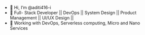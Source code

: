 - 👋 Hi, I’m @aditi416-i
- 👀  Full- Stack Developer || DevOps || System Design || Product Management || UI/UX Design ||
- 🌱 Working with DevOps, Serverless computing, Micro and Nano Services


<!---
aditi416-i/aditi416-i is a ✨ special ✨ repository because its `README.md` (this file) appears on your GitHub profile.
You can click the Preview link to take a look at your changes.
--->
